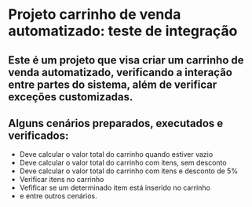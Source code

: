 # Projeto carrinho de venda automatizado: teste de integração
## Este é um projeto que visa criar um carrinho de venda automatizado, verificando a interação entre partes do sistema, além de verificar exceções customizadas.
## Alguns cenários preparados, executados e verificados:
- Deve calcular o valor total do carrinho quando estiver vazio
- Deve calcular o valor total do carrinho com itens, sem desconto
- Deve calcular o valor total do carrinho com itens e desconto de 5%
- Verificar itens no carrinho
- Vefificar se um determinado item está inserido no carrinho
- e entre outros cenários.
